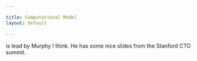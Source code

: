 ```yaml
---

title: Computational Model
layout: default

---
```

is lead by Murphy I think. He has some nice slides from the Stanford CTO
summit.
